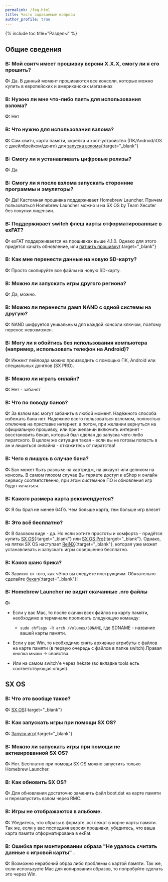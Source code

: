 ```yaml
---
permalink: /faq.html
title: Часто задаваемые вопросы
author_profile: true
---
```

{% include toc title="Разделы" %}

## Общие сведения

### **В:** Мой свитч имеет прошивку версии X.X.X, смогу ли я его прошить?
**О:** Да. В данный момент прошиваются все консоли, которые можно купить в европейских и американских магазинах 

### **В:** Нужно ли мне что-либо паять для использования взлома?
**О:** Нет

### **В:** Что нужно для использования взлома? 
**О:** Сам свитч, карта памяти, скрепка и хост-устройство (ПК/Android/iOS с джейлбрейком/донгл) для [запуска взлома](fusee-gelee){:target="_blank"}

### **В:** Смогу ли я устанавливать цифровые релизы? 
**О:** Да

### **В:** Смогу ли я после взлома запускать сторонние программы и эмуляторы?
**О:** Да! Кастомная прошивка поддерживает Homebrew Launcher. Причем пользоваться Homebrew Launcher можно и на SX OS by Team Xecuter без покупки лицензии.

### **В:** Поддерживает switch флеш карты отформатированные в exFAT?
**О:** exFAT поддерживается на прошивках выше 4.1.0. Однако для этого придется качать обновление, или [патчить прошивку](https://vk.com/@switchbreak-exfat-support){:target="_blank"}

### **В:** Как мне перенести данные на новую SD-карту?
**О:** Просто скопируйте все файлы на новую SD-карту.

### **В:** Можно ли запускать игры другого региона?
**О:** Да, можно.

### **В:** Можно ли перенести дамп NAND с одной системы на другую?
**О:** NAND шифруется уникальным для каждой консоли ключом, поэтому перенос невозможен.

### **В:** Могу ли я обойтись без использования компьютера (например, использовать телефон на Android)?
**О:** Инжект пейлоада можно производить с помощью ПК, Android или специальных донглов (SX PRO).

### **В:** Можно ли играть онлайн? 
**О:** Нет - забанят

### **В:** Что по поводу банов?
**О:** За взлом вас могут забанить в любой момент. Надёжного способа избежать бана нет. Надежнее всего пользоваться взломом, полностью отключив на приставке интернет, а потом, при желании вернуться на официальную прошивку, или при желании включить интернет - восстановить бекап, который был сделан до запуска чего-либо пиратского. В целом же ситуация такая - если вы не готовы попасть в ан и лишиться онлайна - откажитесь от пиратства! 

### **В:** Чего я лишусь в случае бана? 
**О:** Бан может быть разным: на картридж, на аккаунт или целиком на консоль. В самом плохом случае Вы теряете доступ к eShop и онлайн сервису соответственно, при этом системное ПО и обновления игр будут качаться.

### **В:** Какого размера карта рекомендуется? 
**О:** Я бы брал не менее 64Гб. Чем больше карта, тем больше игр влезет

### **В:** Это всё бесплатно?
**О:** В базовом виде - да. Но если хотите простоты и комфорта - придётся купить [SX OS](sxos){:target="_blank"} или [SX OS Pro](sxos){:target="_blank"}. Однако, на пятки SX OS наступает [ReiNX](reinx){:target="_blank"}, которая уже может устанавливать и запускать игры совершенно бесплатно. 

### **В:** Каков шанс брика? 
**О:** Зависит от того, как чётко вы следуете инструкциям. Обязательно сделайте [бекап](backup-nand){:target="_blank"}! 

### **В:** Homebrew Launcher не видит скачанные .nro файлы 
**О:** 

* Если у вас Mac, то после скачки всех файлов на карту памяти, необходимо в терминале прописать следующую команду:

	* `sudo chflags -R arch /Volumes/SDNAME`, где SDNAME - название вашей карты памяти.
	
* Если у вас Win, то необходимо снять архивные атрибуты с файлов на карте памяти (в первую очередь с файлов в папке switch).Правая кнопка мыши -> свойства.
* Или на самом switch'е через hekate (во вкладке tools есть соответствующая опция).

## SX OS

### **В:** Что это вообще такое?
**О:** [SX OS](sxos){:target="_blank"}

### **В:** Как запускать игры при помощи SX OS?
**О:** [Запуск игр](sxos-games){:target="_blank"}

### **В:** Можно ли запускать игры при помощи не активированной SX OS?
**О:** Нет. Бесплатно при помощи SX OS можно запустить только Homebrew Launcher.

### **В:** Как обновить SX OS?
**О:** Для обновления достаточно заменить файл boot.dat на карте памяти и перезапустить взлом через RMC.

### **В:** Игры не отображаются в альбоме.
**О:** Убедитесь, что образы в формате .xci лежат в корне карты памяти. Так же, если у вас последняя версия прошивки, убедитесь, что ваша карта памяти отформатирована в exFat.

### **В:** Ошибка при монтировании образа "Не удалось считать данные с игровой карты" .
**О:** Возможно нерабочий образ либо проблемы с картой памяти. Так же, если используете Mac для копирования образов, то попробуйте сделать это через Win.

## 